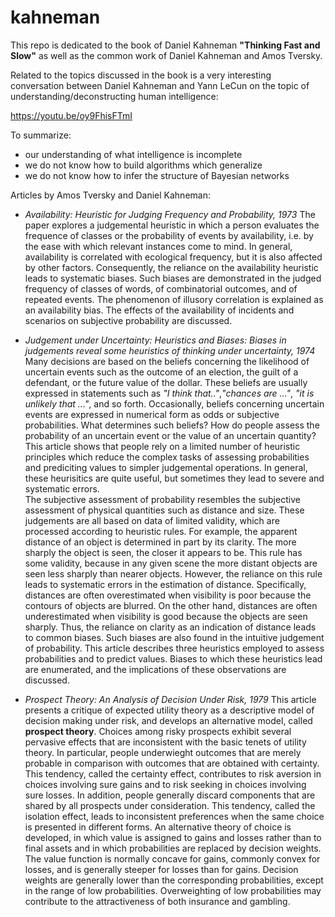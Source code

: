 # kahneman

This repo is dedicated to the book of Daniel Kahneman **"Thinking Fast and Slow"** as well as the common work of Daniel Kahneman and Amos Tversky.

Related to the topics discussed in the book is a very interesting conversation between Daniel Kahneman and Yann LeCun on the topic of understanding/deconstructing human intelligence:

https://youtu.be/oy9FhisFTmI

To summarize:
- our understanding of what intelligence is incomplete
- we do not know how to build algorithms which generalize
- we do not know how to infer the structure of Bayesian networks

Articles by Amos Tversky and Daniel Kahneman:

* _Availability: Heuristic for Judging Frequency and Probability, 1973_
  The paper explores a judgemental heuristic in which a person evaluates the frequence of classes or the probability of events by availability, i.e. by the ease with which relevant instances come to mind. In general, availability is correlated with ecological frequency, but it is also affected by other factors. Consequently, the reliance on the availability heuristic leads to systematic biases. Such biases are demonstrated in the judged frequency of classes of words, of combinatorial outcomes, and of repeated events. The phenomenon of illusory correlation is explained as an availability bias. The effects of the availability of incidents and scenarios on subjective probability are discussed.

* _Judgement under Uncertainty: Heuristics and Biases: Biases in judgements reveal some heuristics of thinking under uncertainty, 1974_
  Many decisions are based on the beliefs concerning the likelihood of uncertain events such as the outcome of an election, the guilt of a defendant, or the future value of the dollar. These beliefs are usually expressed in statements such as _"I think that.."_,_"chances are ..."_, _"it is unlikely that ..."_, and so forth. Occasionally, beliefs concerning uncertain events are expressed in numerical form as odds or subjective probabilities. What determines such beliefs? How do people assess the probability of an uncertain event or the value of an uncertain quantity? This article shows that people rely on a limited number of heuristic principles which reduce the complex tasks of assessing probabilities and prediciting values to simpler judgemental operations. In general, these heurisitics are quite useful, but sometimes they lead to severe and systematic errors.      
  The subjective assessment of probability resembles the subjective assessment of physical quantities such as distance and size. These judgements are all based on data of limited validity, which are processed according to heuristic rules. For example, the apparent distance of an object is determined in part by its clarity. The more sharply the object is seen, the closer it appears to be. This rule has some validity, because in any given scene the more distant objects are seen less sharply than nearer objects. However, the reliance on this rule leads to systematic errors in the estimation of distance. Specifically, distances are often overestimated when visibility is poor because the contours of objects are blurred. On the other hand, distances are often underestimated when visibility is good because the objects are seen sharply. Thus, the reliance on clarity as an indication of distance leads to common biases. Such biases are also found in the intuitive judgement of probability. This article describes three heuristics employed to assess probabilities and to predict values. Biases to which these heuristics lead are enumerated, and the implications of these observations are discussed.

* _Prospect Theory: An Analysis of Decision Under Risk, 1979_
  This article presents a critique of expected utility theory as a descriptive model of decision making under risk, and develops an alternative model, called **prospect theory**. Choices among risky prospects exhibit several pervasive effects that are inconsistent with the basic tenets of utility theory. In particular, people underwieght outcomes that are merely probable in comparison with outcomes that are obtained with certainty. This tendency, called the certainty effect, contributes to risk aversion in choices involving sure gains and to risk seeking in choices involving sure losses. In addition, people generally discard components that are shared by all prospects under consideration. This tendency, called the isolation effect, leads to inconsistent preferences when the same choice is presented in different forms. An alternative theory of choice is developed, in which value is assigned to gains and losses rather than to final assets and in which probabilities are replaced by decision weights. The value function is normally concave for gains, commonly convex for losses, and is generally steeper for losses than for gains. Decision weights are generally lower than the corresponding probabilities, except in the range of low probabilities. Overweighting of low probabilities may contribute to the attractiveness of both insurance and gambling.   
  

